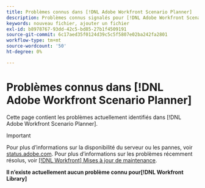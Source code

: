 ```yaml
---
title: Problèmes connus dans [!DNL Adobe Workfront Scenario Planner]
description: Problèmes connus signalés pour [!DNL Adobe Workfront Scenario Planner]
keywords: nouveau fichier, ajouter un fichier
exl-id: b8978767-93dd-42c5-bd85-27b1f4509191
source-git-commit: 6c17aed35f0124d39c5c5f5807e02ba242fa2801
workflow-type: tm+mt
source-wordcount: '50'
ht-degree: 0%

---
```


# Problèmes connus dans [!DNL Adobe Workfront Scenario Planner]

Cette page contient les problèmes actuellement identifiés dans [!DNL Adobe Workfront Scenario Planner].

>[!IMPORTANT]
>
>Pour plus d’informations sur la disponibilité du serveur ou les pannes, voir [status.adobe.com](https://status.adobe.com). Pour plus d’informations sur les problèmes récemment résolus, voir [[!DNL Workfront] Mises à jour de maintenance](../maintenance/current-updates.md).

**Il n’existe actuellement aucun problème connu pour[!DNL Workfront Library]**
<!--


-->
